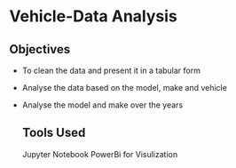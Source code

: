 # Vehicle-Data Analysis

## Objectives
- To clean the data  and present  it in a tabular form
- Analyse the data based on the model, make and vehicle
- Analyse the model and make over the years

  ## Tools Used
  Jupyter Notebook
  PowerBi for Visulization 
